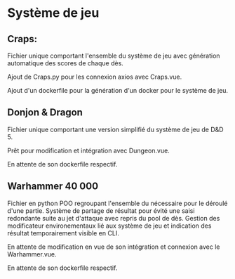 # Système de jeu

## Craps:

Fichier unique comportant l'ensemble du système de jeu avec génération automatique des scores de chaque dès.

Ajout de Craps.py pour les connexion axios avec Craps.vue.

Ajout d'un dockerfile pour la génération d'un docker pour le système de jeu.

## Donjon & Dragon

Fichier unique comportant une version simplifié du système de jeu de D&D 5.

Prêt pour modification et intégration avec Dungeon.vue.

En attente de son dockerfile respectif.

## Warhammer 40 000

Fichier en python POO regroupant l'ensemble du nécessaire pour le déroulé d'une partie. Système de partage de résultat pour évité une saisi redondante suite au jet d'attaque avec repris du pool de dès. Gestion des modificateur environementaux lié aux système de jeu et indication des résultat temporairement visible en CLI.

En attente de modification en vue de son intégration et connexion avec le Warhammer.vue.

En attente de son dockerfile respectif.
